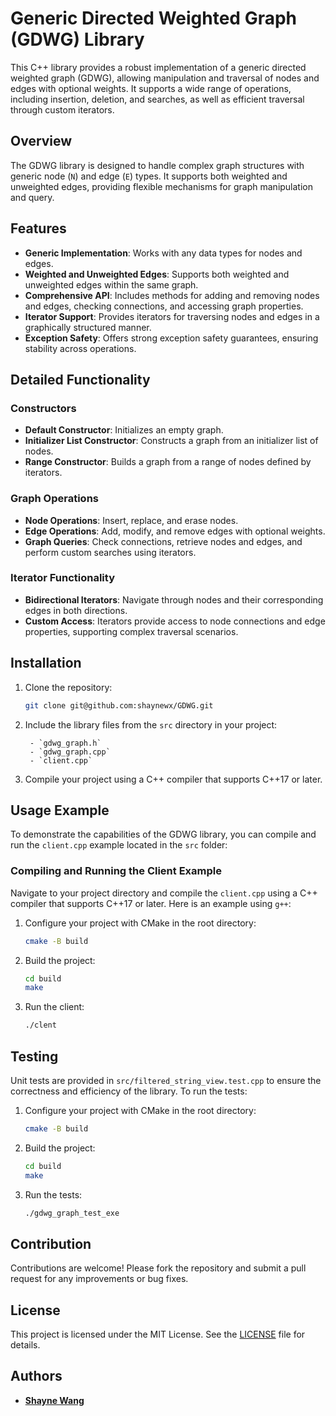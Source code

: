 # Generic Directed Weighted Graph (GDWG) Library

This C++ library provides a robust implementation of a generic directed weighted graph (GDWG), allowing manipulation and traversal of nodes and edges with optional weights. It supports a wide range of operations, including insertion, deletion, and searches, as well as efficient traversal through custom iterators.

## Overview
The GDWG library is designed to handle complex graph structures with generic node (`N`) and edge (`E`) types. It supports both weighted and unweighted edges, providing flexible mechanisms for graph manipulation and query.

## Features
- **Generic Implementation**: Works with any data types for nodes and edges.
- **Weighted and Unweighted Edges**: Supports both weighted and unweighted edges within the same graph.
- **Comprehensive API**: Includes methods for adding and removing nodes and edges, checking connections, and accessing graph properties.
- **Iterator Support**: Provides iterators for traversing nodes and edges in a graphically structured manner.
- **Exception Safety**: Offers strong exception safety guarantees, ensuring stability across operations.

## Detailed Functionality
### Constructors
- **Default Constructor**: Initializes an empty graph.
- **Initializer List Constructor**: Constructs a graph from an initializer list of nodes.
- **Range Constructor**: Builds a graph from a range of nodes defined by iterators.

### Graph Operations
- **Node Operations**: Insert, replace, and erase nodes.
- **Edge Operations**: Add, modify, and remove edges with optional weights.
- **Graph Queries**: Check connections, retrieve nodes and edges, and perform custom searches using iterators.

### Iterator Functionality
- **Bidirectional Iterators**: Navigate through nodes and their corresponding edges in both directions.
- **Custom Access**: Iterators provide access to node connections and edge properties, supporting complex traversal scenarios.

## Installation
1. Clone the repository:
    ```sh
    git clone git@github.com:shaynewx/GDWG.git
    ```
2. Include the library files from the `src` directory in your project:
   ```
    - `gdwg_graph.h`
    - `gdwg_graph.cpp`
    - `client.cpp`
    ```

3. Compile your project using a C++ compiler that supports C++17 or later.

## Usage Example
To demonstrate the capabilities of the GDWG library, you can compile and run the `client.cpp` example located in the `src` folder:
### Compiling and Running the Client Example
Navigate to your project directory and compile the `client.cpp` using a C++ compiler that supports C++17 or later. Here is an example using `g++`:

1. Configure your project with CMake in the root directory:
    ```sh
    cmake -B build
    ```
2. Build the project:
    ```sh
    cd build
    make
    ```
3. Run the client:
    ```sh
    ./clent
    ```

## Testing
Unit tests are provided in `src/filtered_string_view.test.cpp` to ensure the correctness and efficiency of the library. To run the tests:

1. Configure your project with CMake in the root directory:
    ```sh
    cmake -B build
    ```
2. Build the project:
    ```sh
    cd build
    make
    ```
3. Run the tests:
    ```sh
    ./gdwg_graph_test_exe
    ```

## Contribution

Contributions are welcome! Please fork the repository and submit a pull request for any improvements or bug fixes.

## License

This project is licensed under the MIT License. See the [LICENSE](LICENSE) file for details.

## Authors
- **[Shayne Wang](https://github.com/shaynewx)**